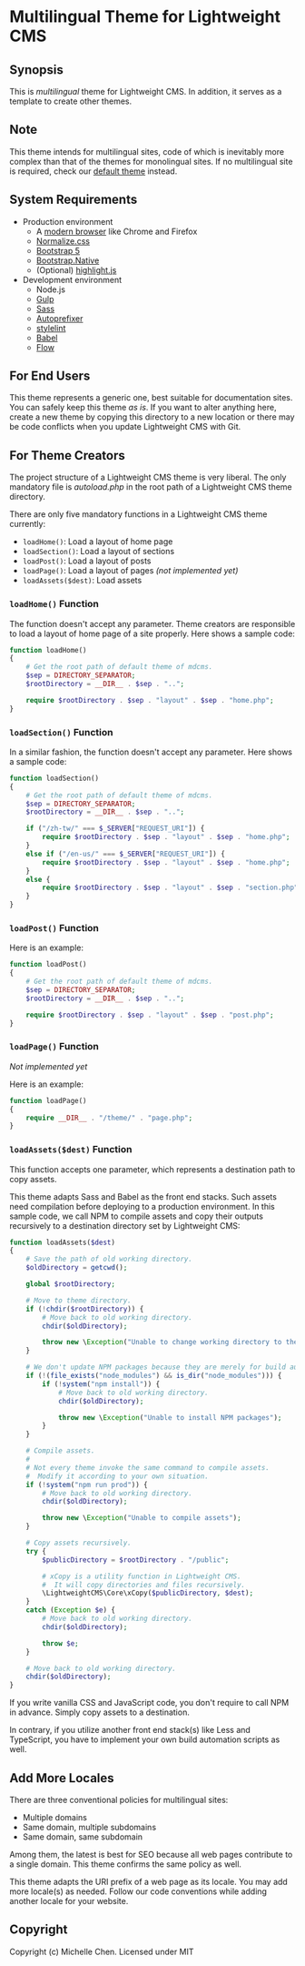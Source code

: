 # Multilingual Theme for Lightweight CMS

## Synopsis

This is *multilingual* theme for Lightweight CMS. In addition, it serves as a template to create other themes.

## Note

This theme intends for multilingual sites, code of which is inevitably more complex than that of the themes for monolingual sites. If no multilingual site is required, check our [default theme](/themes/default/) instead.

## System Requirements

* Production environment
  * A [modern browser](https://browsehappy.com/) like Chrome and Firefox
  * [Normalize.css](https://necolas.github.io/normalize.css/)
  * [Bootstrap 5](https://getbootstrap.com/)
  * [Bootstrap.Native](https://thednp.github.io/bootstrap.native/)
  * (Optional) [highlight.js](https://highlightjs.org/)
* Development environment
  * Node.js
  * [Gulp](https://gulpjs.com/)
  * [Sass](https://sass-lang.com/)
  * [Autoprefixer](https://github.com/postcss/autoprefixer)
  * [stylelint](https://stylelint.io/)
  * [Babel](https://babeljs.io/)
  * [Flow](https://flow.org/en/)

## For End Users

This theme represents a generic one, best suitable for documentation sites. You can safely keep this theme *as is*. If you want to alter anything here, create a new theme by copying this directory to a new location or there may be code conflicts when you update Lightweight CMS with Git.

## For Theme Creators

The project structure of a Lightweight CMS theme is very liberal. The only mandatory file is *autoload.php* in the root path of a Lightweight CMS theme directory.

There are only five mandatory functions in a Lightweight CMS theme currently:

* `loadHome()`: Load a layout of home page
* `loadSection()`: Load a layout of sections
* `loadPost()`: Load a layout of posts
* `loadPage()`: Load a layout of pages *(not implemented yet)*
* `loadAssets($dest)`: Load assets

### `loadHome()` Function

The function doesn't accept any parameter. Theme creators are responsible to load a layout of home page of a site properly. Here shows a sample code:

```php
function loadHome()
{
    # Get the root path of default theme of mdcms.
    $sep = DIRECTORY_SEPARATOR;
    $rootDirectory = __DIR__ . $sep . "..";

    require $rootDirectory . $sep . "layout" . $sep . "home.php";
}
```

### `loadSection()` Function

In a similar fashion, the function doesn't accept any parameter. Here shows a sample code:

```php
function loadSection()
{
    # Get the root path of default theme of mdcms.
    $sep = DIRECTORY_SEPARATOR;
    $rootDirectory = __DIR__ . $sep . "..";

    if ("/zh-tw/" === $_SERVER["REQUEST_URI"]) {
        require $rootDirectory . $sep . "layout" . $sep . "home.php";
    }
    else if ("/en-us/" === $_SERVER["REQUEST_URI"]) {
        require $rootDirectory . $sep . "layout" . $sep . "home.php";
    }
    else {
        require $rootDirectory . $sep . "layout" . $sep . "section.php";
    }
}
```

### `loadPost()` Function

Here is an example:

```php
function loadPost()
{
    # Get the root path of default theme of mdcms.
    $sep = DIRECTORY_SEPARATOR;
    $rootDirectory = __DIR__ . $sep . "..";

    require $rootDirectory . $sep . "layout" . $sep . "post.php";
}
```

### `loadPage()` Function

*Not implemented yet*

Here is an example:

```php
function loadPage()
{
    require __DIR__ . "/theme/" . "page.php";
}
```

### `loadAssets($dest)` Function

This function accepts one parameter, which represents a destination path to copy assets.

This theme adapts Sass and Babel as the front end stacks. Such assets need compilation before deploying to a production environment. In this sample code, we call NPM to compile assets and copy their outputs recursively to a destination directory set by Lightweight CMS:

```php
function loadAssets($dest)
{
    # Save the path of old working directory.
    $oldDirectory = getcwd();

    global $rootDirectory;

    # Move to theme directory.
    if (!chdir($rootDirectory)) {
        # Move back to old working directory.
        chdir($oldDirectory);

        throw new \Exception("Unable to change working directory to theme directory");
    }

    # We don't update NPM packages because they are merely for build automation.
    if (!(file_exists("node_modules") && is_dir("node_modules"))) {
        if (!system("npm install")) {
            # Move back to old working directory.
            chdir($oldDirectory);

            throw new \Exception("Unable to install NPM packages");
        }
    }

    # Compile assets.
    #
    # Not every theme invoke the same command to compile assets.
    #  Modify it according to your own situation.
    if (!system("npm run prod")) {
        # Move back to old working directory.
        chdir($oldDirectory);

        throw new \Exception("Unable to compile assets");
    }

    # Copy assets recursively.
    try {
        $publicDirectory = $rootDirectory . "/public";

        # xCopy is a utility function in Lightweight CMS.
        #  It will copy directories and files recursively.
        \LightweightCMS\Core\xCopy($publicDirectory, $dest);
    }
    catch (Exception $e) {
        # Move back to old working directory.
        chdir($oldDirectory);

        throw $e;
    }

    # Move back to old working directory.
    chdir($oldDirectory);
}
```
If you write vanilla CSS and JavaScript code, you don't require to call NPM in advance. Simply copy assets to a destination.

In contrary, if you utilize another front end stack(s) like Less and TypeScript, you have to implement your own build automation scripts as well.

## Add More Locales

There are three conventional policies for multilingual sites:

* Multiple domains
* Same domain, multiple subdomains
* Same domain, same subdomain

Among them, the latest is best for SEO because all web pages contribute to a single domain. This theme confirms the same policy as well.

This theme adapts the URI prefix of a web page as its locale. You may add more locale(s) as needed. Follow our code conventions while adding another locale for your website.

## Copyright

Copyright (c) Michelle Chen. Licensed under MIT
